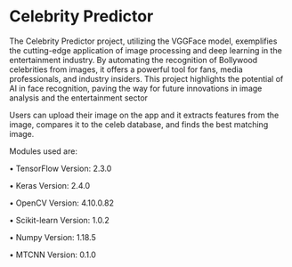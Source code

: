 <h1>Celebrity Predictor</h1>
<p>The Celebrity Predictor project, utilizing the VGGFace model, exemplifies the cutting-edge application of image processing and deep learning in the entertainment industry. By automating the recognition of Bollywood celebrities from images, it offers a powerful tool for fans, media professionals, and industry insiders. This project highlights the potential of AI in face recognition, paving the way for future innovations in image analysis and the entertainment sector</p>

<p>Users can upload their image on the app and it extracts features from the image, compares it to the celeb database, and finds the best matching image.  </p>
<p>Modules used are:</p>
<p>• TensorFlow Version: 2.3.0</p>
<p> • Keras Version: 2.4.0</p>
 <p>• OpenCV Version: 4.10.0.82</p>
 <p>• Scikit-learn Version: 1.0.2</p>
<p> • Numpy Version: 1.18.5</p>
<p> • MTCNN Version: 0.1.0
</p>
